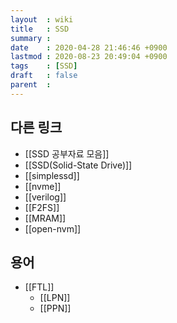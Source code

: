 ```yaml
---
layout  : wiki
title   : SSD
summary : 
date    : 2020-04-28 21:46:46 +0900
lastmod : 2020-08-23 20:49:04 +0900
tags    : [SSD]
draft   : false
parent  : 
---
```


## 다른 링크
 * [[SSD 공부자료 모음]]
 * [[SSD(Solid-State Drive)]]
 * [[simplessd]]
 * [[nvme]]
 * [[verilog]]
 * [[F2FS]]
 * [[MRAM]]
 * [[open-nvm]]

## 용어
 * [[FTL]]
   * [[LPN]]
   * [[PPN]]
